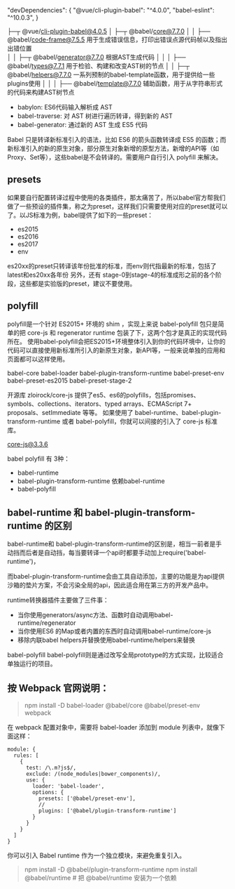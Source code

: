 "devDependencies": {
    "@vue/cli-plugin-babel": "^4.0.0",
    "babel-eslint": "^10.0.3",
}

├─┬ @vue/cli-plugin-babel@4.0.5
│ ├─┬ @babel/core@7.7.0
  │ │ ├── @babel/code-frame@7.5.5 用于生成错误信息，打印出错误点源代码帧以及指出出错位置    
  │ │ ├─┬ @babel/generator@7.7.0 根据AST生成代码
  │ │ │ ├── @babel/types@7.7.1 用于检验、构建和改变AST树的节点
  │ │ ├─┬ @babel/helpers@7.7.0 一系列预制的babel-template函数，用于提供给一些plugins使用
  │ │ │ ├── @babel/template@7.7.0 辅助函数，用于从字符串形式的代码来构建AST树节点


* babylon: ES6代码输入解析成 AST
* babel-traverse: 对 AST 树进行遍历转译，得到新的 AST
* babel-generator: 通过新的 AST 生成 ES5 代码

Babel 只是转译新标准引入的语法，比如 ES6 的箭头函数转译成 ES5 的函数；而新标准引入的新的原生对象，部分原生对象新增的原型方法，新增的API等（如Proxy、Set等），这些babel是不会转译的。需要用户自行引入 polyfill 来解决。


## presets
如果要自行配置转译过程中使用的各类插件，那太痛苦了，所以babel官方帮我们做了一些预设的插件集，称之为preset，这样我们只需要使用对应的preset就可以了。以JS标准为例，babel提供了如下的一些preset：

* es2015
* es2016
* es2017
* env

es20xx的preset只转译该年份批准的标准，而env则代指最新的标准，包括了latest和es20xx各年份
另外，还有 stage-0到stage-4的标准成形之前的各个阶段，这些都是实验版的preset，建议不要使用。

## polyfill
polyfill是一个针对 ES2015+ 环境的 shim ，实现上来说 babel-polyfill 包只是简单的把 core-js 和 regenerator runtime 包装了下，这两个包才是真正的实现代码所在。
使用babel-polyfill会把ES2015+环境整体引入到你的代码环境中，让你的代码可以直接使用新标准所引入的新原生对象，新API等，一般来说单独的应用和页面都可以这样使用。




babel-core
babel-loader
babel-plugin-transform-runtime
babel-preset-env
babel-preset-es2015
babel-preset-stage-2




开源库 zloirock/core-js 提供了es5、es6的polyfills，包括promises、symbols、collections、iterators、typed arrays、ECMAScript 7+ proposals、setImmediate 等等。
如果使用了 babel-runtime、babel-plugin-transform-runtime 或者 babel-polyfill，你就可以间接的引入了 core-js 标准库。

core-js@3.3.6


babel polyfill 有 3种：
* babel-runtime
* babel-plugin-transform-runtime 依赖babel-runtime
* babel-polyfill

## babel-runtime 和 babel-plugin-transform-runtime 的区别
babel-runtime和 babel-plugin-transform-runtime的区别是，相当一前者是手动挡而后者是自动挡，每当要转译一个api时都要手动加上require('babel-runtime')，

而babel-plugin-transform-runtime会由工具自动添加，主要的功能是为api提供沙箱的垫片方案，不会污染全局的api，因此适合用在第三方的开发产品中。

runtime转换器插件主要做了三件事：

* 当你使用generators/async方法、函数时自动调用babel-runtime/regenerator
* 当你使用ES6 的Map或者内置的东西时自动调用babel-runtime/core-js
* 移除内联babel helpers并替换使用babel-runtime/helpers来替换


babel-polyfill
babel-polyfill则是通过改写全局prototype的方式实现，比较适合单独运行的项目。

## 按 Webpack 官网说明：

> npm install -D babel-loader @babel/core @babel/preset-env webpack

在 webpack 配置对象中，需要将 babel-loader 添加到 module 列表中，就像下面这样：
```
module: {
  rules: [
    {
      test: /\.m?js$/,
      exclude: /(node_modules|bower_components)/,
      use: {
        loader: 'babel-loader',
        options: {
          presets: ['@babel/preset-env'],
          // 
          plugins: ['@babel/plugin-transform-runtime']
        }
      }
    }
  ]
}
```

你可以引入 Babel runtime 作为一个独立模块，来避免重复引入。

> npm install -D @babel/plugin-transform-runtime
> npm install @babel/runtime # 把 @babel/runtime 安装为一个依赖






